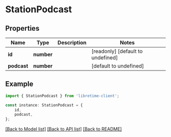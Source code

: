 # StationPodcast


## Properties

Name | Type | Description | Notes
------------ | ------------- | ------------- | -------------
**id** | **number** |  | [readonly] [default to undefined]
**podcast** | **number** |  | [default to undefined]

## Example

```typescript
import { StationPodcast } from 'libretime-client';

const instance: StationPodcast = {
    id,
    podcast,
};
```

[[Back to Model list]](../README.md#documentation-for-models) [[Back to API list]](../README.md#documentation-for-api-endpoints) [[Back to README]](../README.md)
